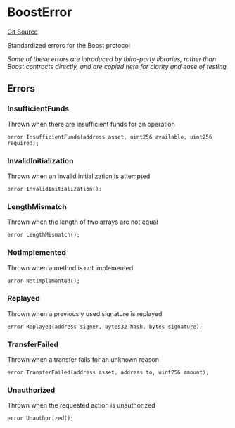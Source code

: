 # BoostError
[Git Source](https://github.com/rabbitholegg/boost-protocol/blob/6f67dc154ec78da76411fffa12a71fdb419e4e3c/src/shared/BoostError.sol)

Standardized errors for the Boost protocol

*Some of these errors are introduced by third-party libraries, rather than Boost contracts directly, and are copied here for clarity and ease of testing.*


## Errors
### InsufficientFunds
Thrown when there are insufficient funds for an operation


```solidity
error InsufficientFunds(address asset, uint256 available, uint256 required);
```

### InvalidInitialization
Thrown when an invalid initialization is attempted


```solidity
error InvalidInitialization();
```

### LengthMismatch
Thrown when the length of two arrays are not equal


```solidity
error LengthMismatch();
```

### NotImplemented
Thrown when a method is not implemented


```solidity
error NotImplemented();
```

### Replayed
Thrown when a previously used signature is replayed


```solidity
error Replayed(address signer, bytes32 hash, bytes signature);
```

### TransferFailed
Thrown when a transfer fails for an unknown reason


```solidity
error TransferFailed(address asset, address to, uint256 amount);
```

### Unauthorized
Thrown when the requested action is unauthorized


```solidity
error Unauthorized();
```

